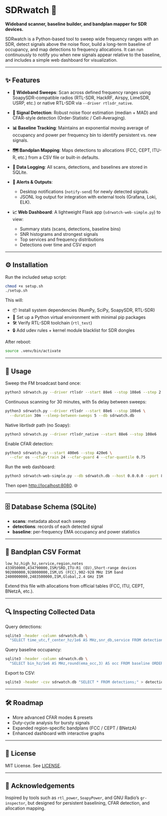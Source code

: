 # SDRwatch 📡

**Wideband scanner, baseline builder, and bandplan mapper for SDR devices.**

SDRwatch is a Python-based tool to sweep wide frequency ranges with an SDR, detect signals above the noise floor, build a long-term baseline of occupancy, and map detections to frequency allocations. It can run continuously to notify you when new signals appear relative to the baseline, and includes a simple web dashboard for visualization.

---

## ✨ Features

* **📶 Wideband Sweeps**: Scan across defined frequency ranges using SoapySDR-compatible radios (RTL-SDR, HackRF, Airspy, LimeSDR, USRP, etc.) or native RTL-SDR via `--driver rtlsdr_native`.
* **🔎 Signal Detection**: Robust noise floor estimation (median + MAD) and CFAR-style detection (Order-Statistic / Cell-Averaging).
* **📊 Baseline Tracking**: Maintains an exponential moving average of occupancy and power per frequency bin to identify persistent vs. new signals.
* **🗺 Bandplan Mapping**: Maps detections to allocations (FCC, CEPT, ITU-R, etc.) from a CSV file or built-in defaults.
* **💾 Data Logging**: All scans, detections, and baselines are stored in SQLite.
* **🔔 Alerts & Outputs**:

  * Desktop notifications (`notify-send`) for newly detected signals.
  * JSONL log output for integration with external tools (Grafana, Loki, ELK).
* **📈 Web Dashboard**: A lightweight Flask app (`sdrwatch-web-simple.py`) to view:

  * Summary stats (scans, detections, baseline bins)
  * SNR histograms and strongest signals
  * Top services and frequency distributions
  * Detections over time and CSV export

---

## ⚙️ Installation

Run the included setup script:

```bash
chmod +x setup.sh
./setup.sh
```

This will:

* 📦 Install system dependencies (NumPy, SciPy, SoapySDR, RTL-SDR)
* 🐍 Set up a Python virtual environment with minimal pip packages
* 🛠 Verify RTL-SDR toolchain (`rtl_test`)
* 🔒 Add udev rules + kernel module blacklist for SDR dongles

After reboot:

```bash
source .venv/bin/activate
```

---

## 🚀 Usage

Sweep the FM broadcast band once:

```bash
python3 sdrwatch.py --driver rtlsdr --start 88e6 --stop 108e6 --step 2.4e6
```

Continuous scanning for 30 minutes, with 5s delay between sweeps:

```bash
python3 sdrwatch.py --driver rtlsdr --start 88e6 --stop 108e6 \
  --duration 30m --sleep-between-sweeps 5 --db sdrwatch.db
```

Native librtlsdr path (no Soapy):

```bash
python3 sdrwatch.py --driver rtlsdr_native --start 88e6 --stop 108e6
```

Enable CFAR detection:

```bash
python3 sdrwatch.py --start 400e6 --stop 420e6 \
  --cfar os --cfar-train 24 --cfar-guard 4 --cfar-quantile 0.75
```

Run the web dashboard:

```bash
python3 sdrwatch-web-simple.py --db sdrwatch.db --host 0.0.0.0 --port 8080
```

Then open [http://localhost:8080](http://localhost:8080). 🌐

---

## 🗄 Database Schema (SQLite)

* **scans**: metadata about each sweep
* **detections**: records of each detected signal
* **baseline**: per-frequency EMA occupancy and power statistics

---

## 📑 Bandplan CSV Format

```csv
low_hz,high_hz,service,region,notes
433050000,434790000,ISM/SRD,ITU-R1 (EU),Short-range devices
902000000,928000000,ISM,US (FCC),902-928 MHz ISM band
2400000000,2483500000,ISM,Global,2.4 GHz ISM
```

Extend this file with allocations from official tables (FCC, ITU, CEPT, BNetzA, etc.).

---

## 🔍 Inspecting Collected Data

Query detections:

```bash
sqlite3 -header -column sdrwatch.db \
  "SELECT time_utc,f_center_hz/1e6 AS MHz,snr_db,service FROM detections ORDER BY id DESC LIMIT 20;"
```

Query baseline occupancy:

```bash
sqlite3 -header -column sdrwatch.db \
  "SELECT bin_hz/1e6 AS MHz,round(ema_occ,3) AS occ FROM baseline ORDER BY occ DESC LIMIT 20;"
```

Export to CSV:

```bash
sqlite3 -header -csv sdrwatch.db "SELECT * FROM detections;" > detections.csv
```

---

## 🛠 Roadmap

* More advanced CFAR modes & presets
* Duty-cycle analysis for bursty signals
* Expanded region-specific bandplans (FCC / CEPT / BNetzA)
* Enhanced dashboard with interactive graphs

---

## 📜 License

MIT License. See [LICENSE](LICENSE).

---

## 🙏 Acknowledgements

Inspired by tools such as `rtl_power`, `SoapyPower`, and GNU Radio’s `gr-inspector`, but designed for persistent baselining, CFAR detection, and allocation mapping.
